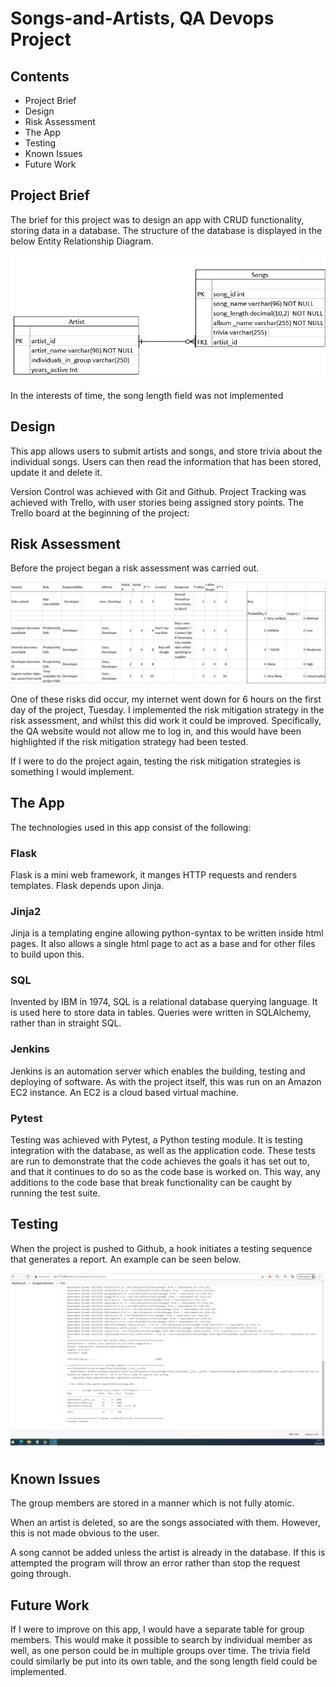 # Songs-and-Artists, QA Devops Project

## Contents

* Project Brief
* Design
* Risk Assessment
* The App
* Testing
* Known Issues
* Future Work

## Project Brief

The brief for this project was to design an app with CRUD functionality, storing data in a database. The structure of the database is displayed in the below Entity Relationship Diagram.

![ERD](https://github.com/mauvesky1/songs-and-artists/blob/dev/Images/Improved%20ERD.png)

In the interests of time, the song length field was not implemented

## Design

This app allows users to submit artists and songs, and store trivia about the individual songs. Users can then read the information that has been stored, update it and delete it.

Version Control was achieved with Git and Github. Project Tracking was achieved with Trello, with user stories being assigned story points. The Trello board at the beginning of the project:

## Risk Assessment

Before the project began a risk assessment was carried out.

![Risk](https://github.com/mauvesky1/songs-and-artists/blob/dev/Images/Risk.png)

One of these risks did occur, my internet went down for 6 hours on the first day of the project, Tuesday. I implemented the risk mitigation strategy in the risk assessment, and whilst this did work it could be improved. Specifically, the QA website would not allow me to log in, and this would have been highlighted if the risk mitigation strategy had been tested.

If I were to do the project again, testing the risk mitigation strategies is something I would implement.

## The App

 The technologies used in this app consist of the following:

  ### Flask
   Flask is a mini web framework, it manges HTTP requests and renders templates. Flask depends upon Jinja.

  ### Jinja2
   Jinja is a templating engine allowing python-syntax to be written inside html pages. It also allows a single html page to act as a base and for other files to build upon this.

  ### SQL
  Invented by IBM in 1974, SQL is a relational database querying language. It is used here to store data in tables. Queries were written in SQLAlchemy, rather than in straight SQL.

  ### Jenkins
   Jenkins is an automation server which enables the building, testing and deploying of software. As with the project itself, this was run on an Amazon EC2 instance. An EC2 is a cloud based virtual machine.

  ### Pytest
   Testing was achieved with Pytest, a Python testing module. It is testing integration with the database, as well as the application code. 
   These tests are run to demonstrate that the code achieves the goals it has set out to, and that it continues to do so as the code base is worked on. This way, any additions to the code base that break functionality can be caught by running the test suite.

## Testing
 When the project is pushed to Github, a hook initiates a testing sequence that generates a report. An example can be seen below.


![Tests](https://github.com/mauvesky1/songs-and-artists/blob/dev/Images/Tests.png)

## Known Issues
The group members are stored in a manner which is not fully atomic. 

When an artist is deleted, so are the songs associated with them. However, this is not made obvious to the user.

A song cannot be added unless the artist is already in the database. If this is attempted the program will throw an error rather than stop the request going through.

## Future Work

If I were to improve on this app, I would have a separate table for group members. This would make it possible to search by individual member as well, as one person could be in multiple groups over time. The trivia field could similarly be put into its own table, and the song length field could be implemented.